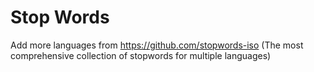 # Stop Words

Add more languages from https://github.com/stopwords-iso (The most comprehensive collection of stopwords for multiple languages)
